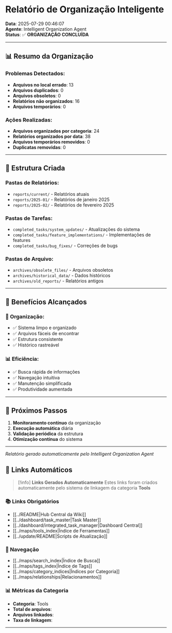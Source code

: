 # Relatório de Organização Inteligente

**Data**: 2025-07-29 00:46:07  
**Agente**: Intelligent Organization Agent  
**Status**: ✅ **ORGANIZAÇÃO CONCLUÍDA**

---

## 📊 Resumo da Organização

### **Problemas Detectados**:
- **Arquivos no local errado**: 13
- **Arquivos duplicados**: 0
- **Arquivos obsoletos**: 0
- **Relatórios não organizados**: 16
- **Arquivos temporários**: 0

### **Ações Realizadas**:
- **Arquivos organizados por categoria**: 24
- **Relatórios organizados por data**: 38
- **Arquivos temporários removidos**: 0
- **Duplicatas removidas**: 0

---

## 📁 Estrutura Criada

### **Pastas de Relatórios**:
- `reports/current/` - Relatórios atuais
- `reports/2025-01/` - Relatórios de janeiro 2025
- `reports/2025-02/` - Relatórios de fevereiro 2025

### **Pastas de Tarefas**:
- `completed_tasks/system_updates/` - Atualizações do sistema
- `completed_tasks/feature_implementations/` - Implementações de features
- `completed_tasks/bug_fixes/` - Correções de bugs

### **Pastas de Arquivo**:
- `archives/obsolete_files/` - Arquivos obsoletos
- `archives/historical_data/` - Dados históricos
- `archives/old_reports/` - Relatórios antigos

---

## 🎯 Benefícios Alcançados

### **🧹 Organização**:
- ✅ Sistema limpo e organizado
- ✅ Arquivos fáceis de encontrar
- ✅ Estrutura consistente
- ✅ Histórico rastreável

### **📊 Eficiência**:
- ✅ Busca rápida de informações
- ✅ Navegação intuitiva
- ✅ Manutenção simplificada
- ✅ Produtividade aumentada

---

## 📝 Próximos Passos

1. **Monitoramento contínuo** da organização
2. **Execução automática** diária
3. **Validação periódica** da estrutura
4. **Otimização contínua** do sistema

---

*Relatório gerado automaticamente pelo Intelligent Organization Agent*

## 🔗 **Links Automáticos**

> [!info] **Links Gerados Automaticamente**
> Estes links foram criados automaticamente pelo sistema de linkagem da categoria **Tools**

### **📚 Links Obrigatórios**
- [[../README|Hub Central da Wiki]]
- [[../dashboard/task_master|Task Master]]
- [[../dashboard/integrated_task_manager|Dashboard Central]]
- [[../maps/tools_index|Índice de Ferramentas]]
- [[../update/README|Scripts de Atualização]]

### **🧭 Navegação**
- [[../maps/search_index|Índice de Busca]]
- [[../maps/tags_index|Índice de Tags]]
- [[../maps/category_indices|Índices por Categoria]]
- [[../maps/relationships|Relacionamentos]]

### **📊 Métricas da Categoria**
- **Categoria**: Tools
- **Total de arquivos**: <!-- Contador automático -->
- **Arquivos linkados**: <!-- Contador automático -->
- **Taxa de linkagem**: <!-- Percentual automático -->

---

